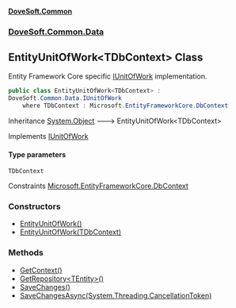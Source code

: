 #### [DoveSoft.Common](./index.md 'index')
### [DoveSoft.Common.Data](./DoveSoft-Common-Data.md 'DoveSoft.Common.Data')
## EntityUnitOfWork&lt;TDbContext&gt; Class
Entity Framework Core specific [IUnitOfWork](./DoveSoft-Common-Data-IUnitOfWork.md 'DoveSoft.Common.Data.IUnitOfWork') implementation.  
```csharp
public class EntityUnitOfWork<TDbContext> :
DoveSoft.Common.Data.IUnitOfWork
    where TDbContext : Microsoft.EntityFrameworkCore.DbContext
```
Inheritance [System.Object](https://docs.microsoft.com/en-us/dotnet/api/System.Object 'System.Object') &#129106; EntityUnitOfWork&lt;TDbContext&gt;  

Implements [IUnitOfWork](./DoveSoft-Common-Data-IUnitOfWork.md 'DoveSoft.Common.Data.IUnitOfWork')  
#### Type parameters
<a name='DoveSoft-Common-Data-EntityUnitOfWork-TDbContext--TDbContext'></a>
`TDbContext`  

Constraints [Microsoft.EntityFrameworkCore.DbContext](https://docs.microsoft.com/en-us/dotnet/api/Microsoft.EntityFrameworkCore.DbContext 'Microsoft.EntityFrameworkCore.DbContext')  
  
### Constructors
- [EntityUnitOfWork()](./DoveSoft-Common-Data-EntityUnitOfWork-TDbContext--EntityUnitOfWork().md 'DoveSoft.Common.Data.EntityUnitOfWork&lt;TDbContext&gt;.EntityUnitOfWork()')
- [EntityUnitOfWork(TDbContext)](./DoveSoft-Common-Data-EntityUnitOfWork-TDbContext--EntityUnitOfWork(TDbContext).md 'DoveSoft.Common.Data.EntityUnitOfWork&lt;TDbContext&gt;.EntityUnitOfWork(TDbContext)')
### Methods
- [GetContext()](./DoveSoft-Common-Data-EntityUnitOfWork-TDbContext--GetContext().md 'DoveSoft.Common.Data.EntityUnitOfWork&lt;TDbContext&gt;.GetContext()')
- [GetRepository&lt;TEntity&gt;()](./DoveSoft-Common-Data-EntityUnitOfWork-TDbContext--GetRepository-TEntity-().md 'DoveSoft.Common.Data.EntityUnitOfWork&lt;TDbContext&gt;.GetRepository&lt;TEntity&gt;()')
- [SaveChanges()](./DoveSoft-Common-Data-EntityUnitOfWork-TDbContext--SaveChanges().md 'DoveSoft.Common.Data.EntityUnitOfWork&lt;TDbContext&gt;.SaveChanges()')
- [SaveChangesAsync(System.Threading.CancellationToken)](./DoveSoft-Common-Data-EntityUnitOfWork-TDbContext--SaveChangesAsync(System-Threading-CancellationToken).md 'DoveSoft.Common.Data.EntityUnitOfWork&lt;TDbContext&gt;.SaveChangesAsync(System.Threading.CancellationToken)')
